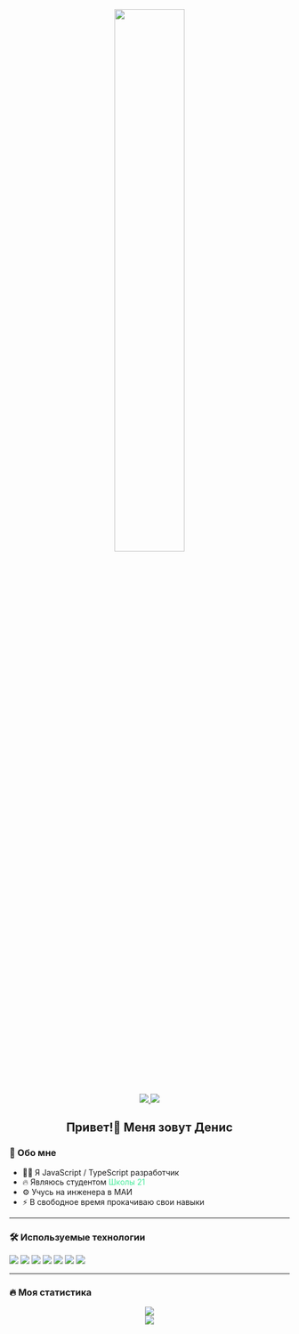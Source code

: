 
<div id='header' align='center'>
    <img src='https://media.giphy.com/media/v1.Y2lkPTc5MGI3NjExNGN0MGlhczNrc3RzdGVvN2gxbWN5ODg2OXpyZGVjYjJtNHp6cGV4ZyZlcD12MV9pbnRlcm5hbF9naWZfYnlfaWQmY3Q9Zw/14v8A3AX3A8lu8/giphy.gif' height='50%'>
    <br>
    <a href='https://t.me/by_syntax' target='blank'>
        <img src='https://img.shields.io/badge/Telegram-28A7E8?logo=telegram&logoColor=white&style=for-the-badge'>
    </a>
    <a href='https://vk.com/designer_davydov' target='blank'>
        <img src='https://img.shields.io/badge/vk-0077FF?logo=vk&logoColor=white&style=for-the-badge'>
    </a>
    <h2>Привет!👋 Меня зовут Денис</h2>
</div>

<div id='about'>
    <h3> 📝 Обо мне </h3>
    <ul>
        <li> 👩‍💻 Я JavaScript / TypeScript разработчик </li>
        <li> 🔥 Являюсь студентом <span style="color:#44eb99">Школы 21</span> </li>
        <li> ⚙️ Учусь на инженера в МАИ </li>
        <li> ⚡ В свободное время прокачиваю свои навыки </li>
    </ul>
    <hr>
</div>

<div id='technologies'>
    <h3> 🛠 Используемые технологии </h3>
    <img src='https://img.shields.io/badge/js-yellow?logo=javascript&logoColor=white&style=for-the-badge'>
    <img src='https://img.shields.io/badge/ts-blue?logo=typescript&logoColor=white&style=for-the-badge'>
    <img src='https://img.shields.io/badge/react-00bdd6?logo=react&logoColor=white&style=for-the-badge'>
    <img src='https://img.shields.io/badge/c-aabbce?logo=c&logoColor=white&style=for-the-badge'>
    <img src='https://img.shields.io/badge/c++-004283?logo=c%2B%2B&logoColor=white&style=for-the-badge'>
    <img src='https://img.shields.io/badge/git-F54D27?logo=git&logoColor=white&style=for-the-badge'>
    <img src='https://img.shields.io/badge/figma-9D56F7?logo=figma&logoColor=white&style=for-the-badge'>
    <hr>
</div>

<div id='statistics'>
    <h3> 🔥 Моя статистика</h3>
    <div align='center'>
        <div><img src='https://github-readme-streak-stats.herokuapp.com/?user=k1flar&theme=dark&hide_border=true'></div>
        <div><img src='https://github-readme-stats.vercel.app/api/top-langs/?username=k1flar&theme=dark&hide_border=true&disable_animations=true'></div>
    </div>
</div>